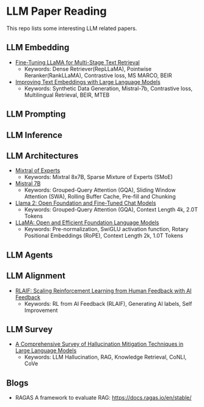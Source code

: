 # LLM Paper Reading
This repo lists some interesting LLM related papers.  

## LLM Embedding
* [Fine-Tuning LLaMA for Multi-Stage Text Retrieval](https://arxiv.org/pdf/2310.08319.pdf)
  * Keywords: Dense Retriever(RepLLaMA), Pointwise Reranker(RankLLaMA), Contrastive loss, MS MARCO, BEIR
* [Improving Text Embeddings with Large Language Models](https://arxiv.org/pdf/2401.00368.pdf)
  * Keywords: Synthetic Data Generation, Mistral-7b, Contrastive loss, Multilingual Retrieval, BEIR, MTEB

## LLM Prompting


## LLM Inference


## LLM Architectures
* [Mixtral of Experts](https://arxiv.org/pdf/2401.04088.pdf)
  * Keywords:  Mixtral 8x7B, Sparse Mixture of Experts (SMoE)
* [Mistral 7B](https://arxiv.org/pdf/2310.06825.pdf)
  * Keywords:  Grouped-Query Attention (GQA), Sliding Window Attention (SWA), Rolling Buffer Cache, Pre-fill and Chunking
* [Llama 2: Open Foundation and Fine-Tuned Chat Models](https://arxiv.org/pdf/2307.09288.pdf)
  * Keywords: Grouped-Query Attention (GQA), Context Length 4k, 2.0T Tokens
* [LLaMA: Open and Efficient Foundation Language Models](https://arxiv.org/pdf/2302.13971.pdf)
  * Keywords: Pre-normalization, SwiGLU activation function, Rotary Positional Embeddings (RoPE), Context Length 2k, 1.0T Tokens


## LLM Agents

## LLM Alignment
* [RLAIF: Scaling Reinforcement Learning from Human Feedback with AI Feedback](https://arxiv.org/pdf/2309.00267.pdf)
  * Keywords: RL from AI Feedback (RLAIF), Generating AI labels, Self Improvement

## LLM Survey
* [A Comprehensive Survey of Hallucination Mitigation Techniques in Large Language Models](https://arxiv.org/pdf/2401.01313.pdf)
  * Keywords: LLM Hallucination, RAG, Knowledge Retrieval, CoNLI, CoVe


## Blogs
* RAGAS A framework to evaluate RAG: https://docs.ragas.io/en/stable/


